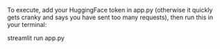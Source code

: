 To execute, add your HuggingFace token in app.py (otherwise it quickly gets cranky and says you have sent too many requests), then run this in your terminal:

streamlit run app.py
